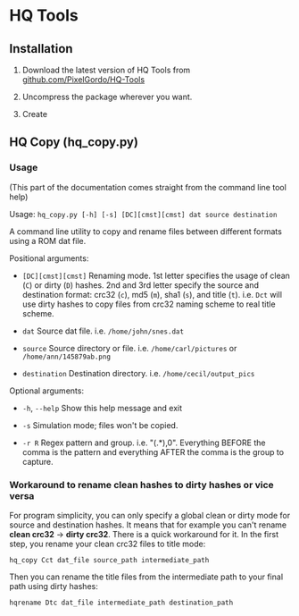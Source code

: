 # HQ Tools

## Installation

1. Download the latest version of HQ Tools from [github.com/PixelGordo/HQ-Tools](https://github.com/PixelGordo/HQ-Tools) 

2. Uncompress the package wherever you want.

3. Create

## HQ Copy (hq_copy.py)

### Usage

(This part of the documentation comes straight from the command line tool help)

Usage: `hq_copy.py [-h] [-s] [DC][cmst][cmst] dat source destination`

A command line utility to copy and rename files between different formats
using a ROM dat file.

Positional arguments:

* `[DC][cmst][cmst]`  Renaming mode. 1st letter specifies the usage of clean (`C`)
                      or dirty (`D`) hashes. 2nd and 3rd letter specify the source
                      and destination format: crc32 (`c`), md5 (`m`), sha1 (`s`), and
                      title (`t`). i.e. `Dct` will use dirty hashes to copy files
                      from crc32 naming scheme to real title scheme.

* `dat`               Source dat file. i.e. `/home/john/snes.dat`

* `source`            Source directory or file. i.e. `/home/carl/pictures` or
                      `/home/ann/145879ab.png`

* `destination`       Destination directory. i.e. `/home/cecil/output_pics`

Optional arguments:

* `-h`, `--help`      Show this help message and exit

* `-s`                Simulation mode; files won't be copied.

* `-r R`              Regex pattern and group. i.e. "(.*),0". Everything BEFORE
                      the comma is the pattern and everything AFTER the comma is
                      the group to capture.


### Workaround to rename clean hashes to dirty hashes or vice versa

For program simplicity, you can only specify a global clean or dirty mode for source and destination hashes. It means
that for example you can't rename **clean crc32** -> **dirty crc32**. There is a quick workaround for it. In the first
step, you rename your clean crc32 files to title mode:

    hq_copy Cct dat_file source_path intermediate_path
    
Then you can rename the title files from the intermediate path to your final path using dirty hashes:

    hqrename Dtc dat_file intermediate_path destination_path
